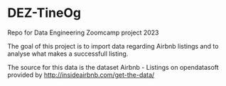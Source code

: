 # DEZ-TineOg
Repo for Data Engineering Zoomcamp project 2023

The goal of this project is to import data regarding Airbnb listings and to analyse what makes a successfull listing.

The source for this data is the dataset Airbnb - Listings on opendatasoft provided by http://insideairbnb.com/get-the-data/


